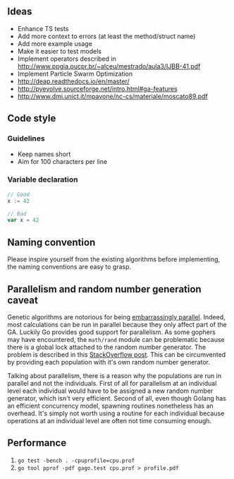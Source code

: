 ## Ideas

- Enhance TS tests
- Add more context to errors (at least the method/struct name)
- Add more example usage
- Make it easier to test models
- Implement operators described in http://www.ppgia.pucpr.br/~alceu/mestrado/aula3/IJBB-41.pdf
- Implement Particle Swarm Optimization
- http://deap.readthedocs.io/en/master/
- http://pyevolve.sourceforge.net/intro.html#ga-features
- http://www.dmi.unict.it/mpavone/nc-cs/materiale/moscato89.pdf

## Code style

### Guidelines

- Keep names short
- Aim for 100 characters per line

### Variable declaration

```go
// Good
x := 42

// Bad
var x = 42
```

## Naming convention

Please inspire yourself from the existing algorithms before implementing, the naming conventions are easy to grasp.


## Parallelism and random number generation caveat

Genetic algorithms are notorious for being [embarrassingly parallel](http://www.wikiwand.com/en/Embarrassingly_parallel). Indeed, most calculations can be run in parallel because they only affect part of the GA. Luckily Go provides good support for parallelism. As some gophers may have encountered, the `math/rand` module can be problematic because there is a global lock attached to the random number generator. The problem is described in this [StackOverflow post](http://stackoverflow.com/questions/14298523/why-does-adding-concurrency-slow-down-this-golang-code). This can be circumvented by providing each population with it's own random number generator.

Talking about parallelism, there is a reason why the populations are run in parallel and not the individuals. First of all for parallelism at an individual level each individual would have to be assigned a new random number generator, which isn't very efficient. Second of all, even though Golang has an efficient concurrency model, spawning routines nonetheless has an overhead. It's simply not worth using a routine for each individual because operations at an individual level are often not time consuming enough.

## Performance

1. `go test -bench . -cpuprofile=cpu.prof`
2. `go tool pprof -pdf gago.test cpu.prof > profile.pdf`
